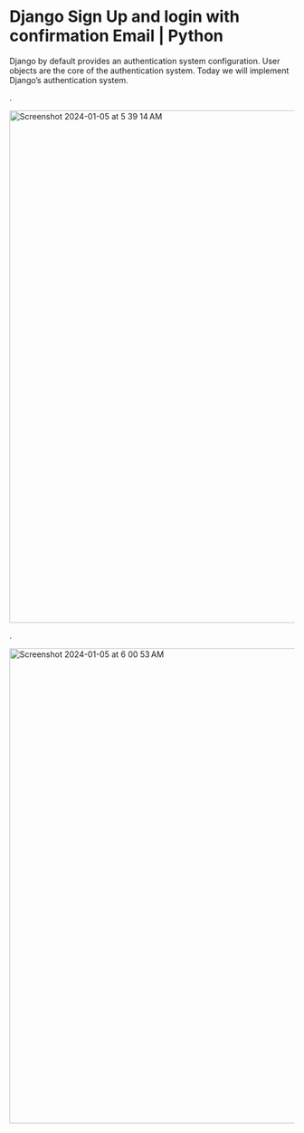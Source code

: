 
# Django Sign Up and login with confirmation Email | Python

Django by default provides an authentication system configuration. User objects are the core of the authentication system. Today we will implement Django’s authentication system.

.


<img width="906" alt="Screenshot 2024-01-05 at 5 39 14 AM" src="https://github.com/sachnaror/user_login_and_register/assets/9551754/db976bc5-e550-4846-a97d-f8599fe5b02e">



.



<img width="840" alt="Screenshot 2024-01-05 at 6 00 53 AM" src="https://github.com/sachnaror/user_login_and_register/assets/9551754/5d0f0263-e7ab-4777-aa92-406b150b7536">

